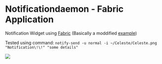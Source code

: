   # Notificationdaemon - Fabric Application
  Notification Widget using [Fabric](https://github.com/Fabric-Development/fabric?tab=readme-ov-file) (Basically a moddified [example](https://github.com/Fabric-Development/fabric/tree/main/examples/notifications))
  
  Tested using command:
  `notify-send -u normal -i ~/Celeste/Celeste.png "Notification\!\!" "some details"`
  
  ![](https://github.com/user-attachments/assets/cff354b7-c253-483a-9ea6-5e96716c27c2)

